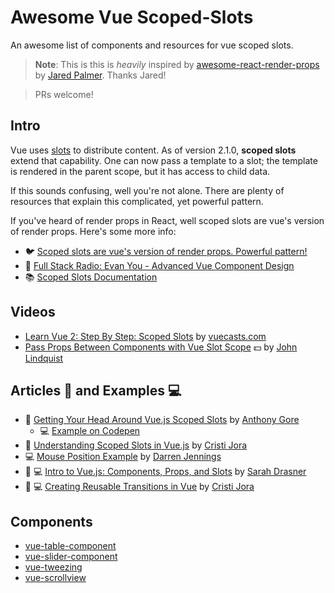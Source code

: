 # Awesome Vue Scoped-Slots

An awesome list of components and resources for vue scoped slots.

> **Note**: This is this is _heavily_ inspired by [awesome-react-render-props](https://github.com/jaredpalmer/awesome-react-render-props)
> by [Jared Palmer](https://twitter.com/jaredpalmer). Thanks Jared!

> PRs welcome!

## Intro

Vue uses [slots](https://vuejs.org/v2/guide/components.html#Content-Distribution-with-Slots) to distribute content. As of version 2.1.0, **scoped slots** extend that capability. One can now pass a template to a slot; the template is rendered in the parent scope, but it has access to child data.

If this sounds confusing, well you're not alone. There are plenty of resources that explain this complicated, yet powerful pattern.

If you've heard of render props in React, well scoped slots are vue's version of render props. Here's some more info:

* :bird: [Scoped slots are vue's version of render props. Powerful pattern!](https://twitter.com/kentcdodds/status/951173960913379328)
* :microphone: [Full Stack Radio: Evan You - Advanced Vue Component Design](http://www.fullstackradio.com/81)
* :books: [Scoped Slots Documentation](https://vuejs.org/v2/guide/components.html#Scoped-Slots)

## Videos

* [Learn Vue 2: Step By Step: Scoped Slots](https://laracasts.com/series/learn-vue-2-step-by-step/episodes/33) by [vuecasts.com](https://laracasts.com/series/learn-vue-2-step-by-step)
* [Pass Props Between Components with Vue Slot Scope](https://egghead.io/lessons/vue-js-pass-props-between-components-with-vue-slot-scope) :dollar: by [John Lindquist](https://twitter.com/johnlindquist)

## Articles :newspaper: and Examples :computer:

* :newspaper: [Getting Your Head Around Vue.js Scoped Slots](https://vuejsdevelopers.com/2017/10/02/vue-js-scoped-slots/) by [Anthony Gore](https://twitter.com/anthonygore?lang=en)
  * :computer: [Example on Codepen](https://codepen.io/anthonygore/pen/zExPZX?q=scoped+slot&limit=all&type=type-pens)
* :newspaper: [Understanding Scoped Slots in Vue.js](https://medium.com/corebuild-software/understanding-scoped-slots-in-vue-js-db5315a42391) by [Cristi Jora](https://twitter.com/jora_cristi)
* :computer: [Mouse Position Example](https://codesandbox.io/s/5vxn0nzj0l) by [Darren Jennings](https://twitter.com/darrenjennings/)
* :newspaper: :computer: [Intro to Vue.js: Components, Props, and Slots](https://css-tricks.com/intro-to-vue-2-components-props-slots/) by [Sarah Drasner](https://twitter.com/sarah_edo)
* :newspaper: :computer: [Creating Reusable Transitions in Vue](https://vuejsdevelopers.com/2018/02/26/vue-js-reusable-transitions/?jsdojo_id=revue_rtv&utm_campaign=Revue%20newsletter&utm_medium=Newsletter&utm_source=Vue.js%20Developers) by [Cristi Jora](https://twitter.com/jora_cristi)

## Components

* [vue-table-component](https://github.com/spatie/vue-table-component#formatting_values)
* [vue-slider-component](https://github.com/NightCatSama/vue-slider-component)
* [vue-tweezing](https://github.com/posva/vue-tweezing)
* [vue-scrollview](https://chrishurlburt.gitbooks.io/vue-scrollview/content/)
